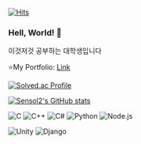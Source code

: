 
[![Hits](https://hits.seeyoufarm.com/api/count/incr/badge.svg?url=https%3A%2F%2Fgithub.com%2FSensol2&count_bg=%2379C83D&title_bg=%23555555&icon=github.svg&icon_color=%23E7E7E7&title=hits&edge_flat=false)](https://hits.seeyoufarm.com)

### Hell, World! 👋
이것저것 공부하는 대학생입니다

⭐My Portfolio: [Link](https://www.notion.so/Jaesang-Han-624a83818b5945ac8fe622106b15e7f5)

[![Solved.ac Profile](http://mazassumnida.wtf/api/v2/generate_badge?boj=hhncn4471)](https://solved.ac/hhncn4471/)

[![Sensol2's GitHub stats](https://github-readme-stats.vercel.app/api?username=Sensol2)](https://github.com/anuraghazra/github-readme-stats)

![C](https://img.shields.io/badge/C-A8B9CC.svg?&style=for-the-badge&logo=C&logoColor=white)
![C++](https://img.shields.io/badge/C%2B%2B-00599C.svg?&style=for-the-badge&logo=C%2B%2B&logoColor=white)
![C#](https://img.shields.io/badge/C%23-239120.svg?&style=for-the-badge&logo=CSharp&logoColor=white)
![Python](https://img.shields.io/badge/Python-3776AB.svg?&style=for-the-badge&logo=Python&logoColor=white)
![Node.js](https://img.shields.io/badge/Node.js-339933.svg?&style=for-the-badge&logo=Node.js&logoColor=white)

![Unity](https://img.shields.io/badge/Unity-FFFFFF.svg?&style=for-the-badge&logo=Unity&logoColor=black)
![Django](https://img.shields.io/badge/Django-092E20.svg?&style=for-the-badge&logo=Django&logoColor=white)
